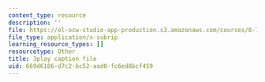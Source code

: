 ```yaml
---
content_type: resource
description: ''
file: https://ol-ocw-studio-app-production.s3.amazonaws.com/courses/8-701-introduction-to-nuclear-and-particle-physics-fall-2020/669d6186d7c2bc52aad0fc6ed8bcf459_hgrhfkcXlAQ.srt
file_type: application/x-subrip
learning_resource_types: []
resourcetype: Other
title: 3play caption file
uid: 669d6186-d7c2-bc52-aad0-fc6ed8bcf459
---
```

